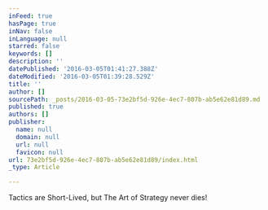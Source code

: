 ```yaml
---
inFeed: true
hasPage: true
inNav: false
inLanguage: null
starred: false
keywords: []
description: ''
datePublished: '2016-03-05T01:41:27.388Z'
dateModified: '2016-03-05T01:39:28.529Z'
title: ''
author: []
sourcePath: _posts/2016-03-05-73e2bf5d-926e-4ec7-807b-ab5e62e81d89.md
published: true
authors: []
publisher:
  name: null
  domain: null
  url: null
  favicon: null
url: 73e2bf5d-926e-4ec7-807b-ab5e62e81d89/index.html
_type: Article

---
```

Tactics are Short-Lived, but The Art of Strategy never dies!